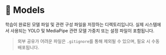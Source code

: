 # 🧠 Models

학습이 완료된 모델 파일 및 관련 구성 파일을 저장하는 디렉토리입니다. 실제 시스템에서 사용되는 YOLO 및 MediaPipe 관련 모델 가중치 또는 설정 파일이 포함됩니다.

> 외부 공유가 어려운 파일은 `.gitignore`를 통해 제외될 수 있으며, 필요 시 수동 배포됩니다.

